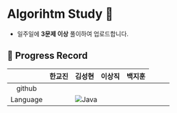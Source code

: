 # Algorihtm Study 📝
* 일주일에  **3문제 이상**  풀이하여 업로드합니다.
## 📌 Progress Record
|     | 한교진 | 김성현 | 이상직 | 백지훈 |
|:---:| :---:| :---: | :---:| :---:|
|github|     |      |       |       |
|Language|<td colspan="4">![Java](https://img.shields.io/badge/Java-007396.svg?&style=for-the-badge&logo=Java&logoColor=white)</td>|||

